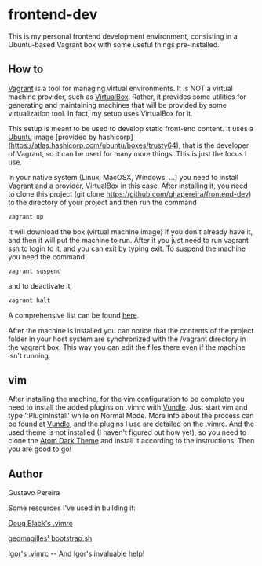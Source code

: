 # frontend-dev
This is my personal frontend development environment, consisting in a Ubuntu-based Vagrant box with some useful things
pre-installed.

## How to

[Vagrant](https://www.vagrantup.com/) is a tool for managing virtual environments. It is NOT a virtual machine provider,
such as [VirtualBox](https://www.virtualbox.org/). Rather, it provides some utilities for generating and maintaining
machines that will be provided by some virtualization tool. In fact, my setup uses VirtualBox for it.

This setup is meant to be used to develop static front-end content. It uses a [Ubuntu](http://www.ubuntu.com/) image
[provided by hashicorp] (https://atlas.hashicorp.com/ubuntu/boxes/trusty64), that is the developer of Vagrant, so it
can be used for many more things. This is just the focus I use.

In your native system (Linux, MacOSX, Windows, ...) you need to install Vagrant and a provider, VirtualBox in this case.
After installing it, you need to clone this project (git clone https://github.com/ghapereira/frontend-dev) to the directory
of your project and then run the command
```bash
vagrant up
```
It will download the box (virtual machine image) if you don't already
have it, and then it will put the machine to run. After it you just need to run vagrant ssh to login to it, and you can
exit by typing exit. To suspend the machine you need the command
```
vagrant suspend
```
and to deactivate it,
```bash
vagrant halt
```
A comprehensive list can be found [here](https://www.vagrantup.com/docs/cli/).

After the machine is installed you can notice that the contents of the project folder in your host system are synchronized
with the /vagrant directory in the vagrant box. This way you can edit the files there even if the machine isn't running.

## vim
After installing the machine, for the vim configuration to be complete you need to install the added plugins on .vimrc with 
[Vundle](https://github.com/VundleVim/Vundle.vim).
Just start vim and type ':PluginInstall' while on Normal Mode. More info about the process can be found at 
[Vundle](https://github.com/VundleVim/Vundle.vim), and the plugins I use are detailed on the .vimrc.
And the used theme is not installed (I haven't figured out how yet), so you need to clone the [Atom Dark Theme](https://github.com/gosukiwi/vim-atom-dark) and install
it according to the instructions. Then you are good to go!

## Author
Gustavo Pereira

Some resources I've used in building it:

[Doug Black's .vimrc](http://dougblack.io/words/a-good-vimrc.html)

[geomagilles' bootstrap.sh](https://github.com/geomagilles/vagrant-grunt-bower/blob/master/bootstrap.sh)

[Igor's .vimrc](http://igorcorradi.com/) -- And Igor's invaluable help!
